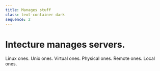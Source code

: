 ```yaml
---
title: Manages stuff
class: text-container dark
sequence: 2
---
```

# Intecture manages servers.

Linux ones. Unix ones. Virtual ones. Physical ones. Remote ones. Local ones.
